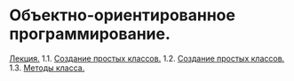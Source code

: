 # Объектно-ориентированное программирование.
[Лекция.](/Лекция1_ООП.ipynb)
1.1. [Создание простых классов.](/Пр_1_1.ipynb)
1.2. [Создание простых классов.](/Пр_1.2.ipynb)
1.3. [Методы класса.]()
